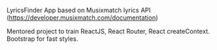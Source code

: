 LyricsFinder App based on Musixmatch lyrics API
(https://developer.musixmatch.com/documentation)

Mentored project to train ReactJS, React Router, React createContext.
Bootstrap for fast styles.
